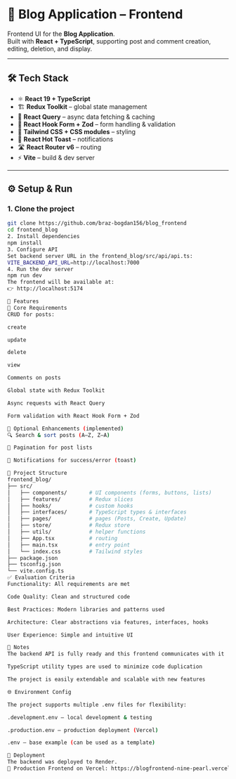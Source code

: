 # 📖 Blog Application – Frontend

Frontend UI for the **Blog Application**.  
Built with **React + TypeScript**, supporting post and comment creation, editing, deletion, and display.  

---

## 🛠 Tech Stack
- ⚛️ **React 19 + TypeScript**
- 🏗 **Redux Toolkit** – global state management  
- 🔄 **React Query** – async data fetching & caching  
- 📝 **React Hook Form + Zod** – form handling & validation  
- 🎨 **Tailwind CSS + CSS modules** – styling  
- 🔔 **React Hot Toast** – notifications  
- 🛣 **React Router v6** – routing  
- ⚡ **Vite** – build & dev server  

---

## ⚙️ Setup & Run

### 1. Clone the project
```bash
git clone https://github.com/braz-bogdan156/blog_frontend
cd frontend_blog
2. Install dependencies
npm install
3. Configure API
Set backend server URL in the frontend_blog/src/api/api.ts:
VITE_BACKEND_API_URL=http://localhost:7000
4. Run the dev server
npm run dev
The frontend will be available at:
👉 http://localhost:5174

📌 Features
🔹 Core Requirements
CRUD for posts:

create

update

delete

view

Comments on posts

Global state with Redux Toolkit

Async requests with React Query

Form validation with React Hook Form + Zod

🔹 Optional Enhancements (implemented)
🔍 Search & sort posts (A–Z, Z–A)

📑 Pagination for post lists

🔔 Notifications for success/error (toast)

📂 Project Structure
frontend_blog/
├── src/
│   ├── components/       # UI components (forms, buttons, lists)
│   ├── features/         # Redux slices
│   ├── hooks/            # custom hooks
│   ├── interfaces/       # TypeScript types & interfaces
│   ├── pages/            # pages (Posts, Create, Update)
│   ├── store/            # Redux store
│   ├── utils/            # helper functions
│   ├── App.tsx           # routing
│   ├── main.tsx          # entry point
│   └── index.css         # Tailwind styles
├── package.json
├── tsconfig.json
└── vite.config.ts
✅ Evaluation Criteria
Functionality: All requirements are met

Code Quality: Clean and structured code

Best Practices: Modern libraries and patterns used

Architecture: Clear abstractions via features, interfaces, hooks

User Experience: Simple and intuitive UI

🚀 Notes
The backend API is fully ready and this frontend communicates with it

TypeScript utility types are used to minimize code duplication

The project is easily extendable and scalable with new features

🌐 Environment Config

The project supports multiple .env files for flexibility:

.development.env – local development & testing

.production.env – production deployment (Vercel)

.env – base example (can be used as a template)

🚀 Deployment
The backend was deployed to Render.
🚀 Production Frontend on Vercel: https://blogfrontend-nine-pearl.vercel.app